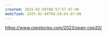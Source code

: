 ```yaml
---
created: 2025-02-04T08:57:57-07:00
modified: 2025-02-04T08:58:03-07:00
---
```


https://www.cppstories.com/2023/span-cpp20/
